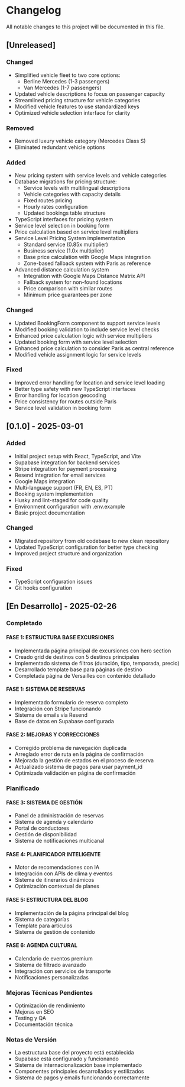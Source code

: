 # Changelog

All notable changes to this project will be documented in this file.

## [Unreleased]

### Changed
- Simplified vehicle fleet to two core options:
  * Berline Mercedes (1-3 passengers)
  * Van Mercedes (1-7 passengers)
- Updated vehicle descriptions to focus on passenger capacity
- Streamlined pricing structure for vehicle categories
- Modified vehicle features to use standardized keys
- Optimized vehicle selection interface for clarity

### Removed
- Removed luxury vehicle category (Mercedes Class S)
- Eliminated redundant vehicle options

### Added
- New pricing system with service levels and vehicle categories
- Database migrations for pricing structure:
  - Service levels with multilingual descriptions
  - Vehicle categories with capacity details
  - Fixed routes pricing
  - Hourly rates configuration
  - Updated bookings table structure
- TypeScript interfaces for pricing system
- Service level selection in booking form
- Price calculation based on service level multipliers
- Service Level Pricing System implementation
  * Standard service (0.85x multiplier)
  * Business service (1.0x multiplier)
  * Base price calculation with Google Maps integration
  * Zone-based fallback system with Paris as reference
- Advanced distance calculation system
  * Integration with Google Maps Distance Matrix API
  * Fallback system for non-found locations
  * Price comparison with similar routes
  * Minimum price guarantees per zone

### Changed
- Updated BookingForm component to support service levels
- Modified booking validation to include service level checks
- Enhanced price calculation logic with service multipliers
- Updated booking form with service level selection
- Enhanced price calculation to consider Paris as central reference
- Modified vehicle assignment logic for service levels

### Fixed
- Improved error handling for location and service level loading
- Better type safety with new TypeScript interfaces
- Error handling for location geocoding
- Price consistency for routes outside Paris
- Service level validation in booking form

## [0.1.0] - 2025-03-01

### Added
- Initial project setup with React, TypeScript, and Vite
- Supabase integration for backend services
- Stripe integration for payment processing
- Resend integration for email services
- Google Maps integration
- Multi-language support (FR, EN, ES, PT)
- Booking system implementation
- Husky and lint-staged for code quality
- Environment configuration with .env.example
- Basic project documentation

### Changed
- Migrated repository from old codebase to new clean repository
- Updated TypeScript configuration for better type checking
- Improved project structure and organization

### Fixed
- TypeScript configuration issues
- Git hooks configuration

## [En Desarrollo] - 2025-02-26

### Completado 

#### FASE 1: ESTRUCTURA BASE EXCURSIONES
- Implementada página principal de excursiones con hero section
- Creado grid de destinos con 5 destinos principales
- Implementado sistema de filtros (duración, tipo, temporada, precio)
- Desarrollado template base para páginas de destino
- Completada página de Versailles con contenido detallado

#### FASE 1: SISTEMA DE RESERVAS
- Implementado formulario de reserva completo
- Integración con Stripe funcionando
- Sistema de emails vía Resend
- Base de datos en Supabase configurada

#### FASE 2: MEJORAS Y CORRECCIONES
- Corregido problema de navegación duplicada
- Arreglado error de ruta en la página de confirmación
- Mejorada la gestión de estados en el proceso de reserva
- Actualizado sistema de pagos para usar payment_id
- Optimizada validación en página de confirmación

### Planificado

#### FASE 3: SISTEMA DE GESTIÓN
- Panel de administración de reservas
- Sistema de agenda y calendario
- Portal de conductores
- Gestión de disponibilidad
- Sistema de notificaciones multicanal

#### FASE 4: PLANIFICADOR INTELIGENTE
- Motor de recomendaciones con IA
- Integración con APIs de clima y eventos
- Sistema de itinerarios dinámicos
- Optimización contextual de planes

#### FASE 5: ESTRUCTURA DEL BLOG
- Implementación de la página principal del blog
- Sistema de categorías
- Template para artículos
- Sistema de gestión de contenido

#### FASE 6: AGENDA CULTURAL
- Calendario de eventos premium
- Sistema de filtrado avanzado
- Integración con servicios de transporte
- Notificaciones personalizadas

### Mejoras Técnicas Pendientes 
- Optimización de rendimiento
- Mejoras en SEO
- Testing y QA
- Documentación técnica

### Notas de Versión
- La estructura base del proyecto está establecida
- Supabase está configurado y funcionando
- Sistema de internacionalización base implementado
- Componentes principales desarrollados y estilizados
- Sistema de pagos y emails funcionando correctamente
